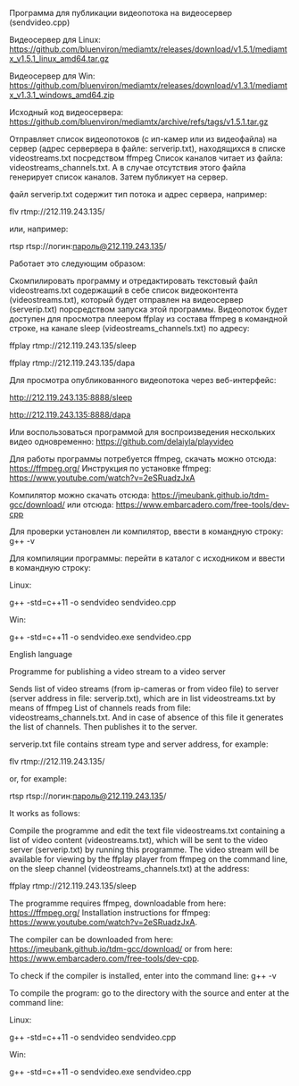 Программа для публикации видеопотока на видеосервер (sendvideo.cpp)


Видеосервер для Linux: https://github.com/bluenviron/mediamtx/releases/download/v1.5.1/mediamtx_v1.5.1_linux_amd64.tar.gz

Видеосервер для Win: https://github.com/bluenviron/mediamtx/releases/download/v1.3.1/mediamtx_v1.3.1_windows_amd64.zip

Исходный код видеосервера: https://github.com/bluenviron/mediamtx/archive/refs/tags/v1.5.1.tar.gz


Отправляет список видеопотоков (с ип-камер или из видеофайла) на сервер (адрес сервервера в файле: serverip.txt), находящихся в списке videostreams.txt посредством ffmpeg
Список каналов читает из файла: videostreams_channels.txt. А в случае отсутствия этого файла генерирует список каналов.
Затем публикует на сервер.

файл serverip.txt содержит тип потока и адрес сервера, например:

flv rtmp://212.119.243.135/


или, например:

rtsp rtsp://логин:пароль@212.119.243.135/


Работает это следующим образом:

Скомпилировать программу и отредактировать текстовый файл videostreams.txt содержащий в себе список видеоконтента (videostreams.txt), который будет отправлен на видеосервер (serverip.txt) порсредством запуска этой программы. Видеопоток будет доступен для просмотра плеером ffplay из состава ffmpeg в командной строке, на канале sleep (videostreams_channels.txt) по адресу:

ffplay rtmp://212.119.243.135/sleep

ffplay rtmp://212.119.243.135/dapa

Для просмотра опубликованного видеопотока через веб-интерфейс:

http://212.119.243.135:8888/sleep

http://212.119.243.135:8888/dapa

Или воспользоваться программой для воспроизведения нескольких видео одновременно: https://github.com/delaiyla/playvideo

Для работы программы потребуется ffmpeg, скачать можно отсюда: https://ffmpeg.org/ Инструкция по установке ffmpeg: https://www.youtube.com/watch?v=2eSRuadzJxA

Компилятор можно скачать отсюда: https://jmeubank.github.io/tdm-gcc/download/ или отсюда: https://www.embarcadero.com/free-tools/dev-cpp

Для проверки установлен ли компилятор, ввести в командную строку: g++ -v

Для компиляции программы: перейти в каталог с исходником и ввести в командную строку:

Linux:

g++ -std=c++11 -o sendvideo sendvideo.cpp

Win:

g++ -std=c++11 -o sendvideo.exe sendvideo.cpp

English language

Programme for publishing a video stream to a video server

Sends list of video streams (from ip-cameras or from video file) to server (server address in file: serverip.txt), which are in list videostreams.txt by means of ffmpeg List of channels reads from file: videostreams_channels.txt. And in case of absence of this file it generates the list of channels. Then publishes it to the server.

serverip.txt file contains stream type and server address, for example:

flv rtmp://212.119.243.135/

or, for example:

rtsp rtsp://логин:пароль@212.119.243.135/

It works as follows:

Compile the programme and edit the text file videostreams.txt containing a list of video content (videostreams.txt), which will be sent to the video server (serverip.txt) by running this programme. The video stream will be available for viewing by the ffplay player from ffmpeg on the command line, on the sleep channel (videostreams_channels.txt) at the address:

ffplay rtmp://212.119.243.135/sleep

The programme requires ffmpeg, downloadable from here: https://ffmpeg.org/ Installation instructions for ffmpeg: https://www.youtube.com/watch?v=2eSRuadzJxA.

The compiler can be downloaded from here: https://jmeubank.github.io/tdm-gcc/download/ or from here: https://www.embarcadero.com/free-tools/dev-cpp.

To check if the compiler is installed, enter into the command line: g++ -v

To compile the program: go to the directory with the source and enter at the command line:

Linux:

g++ -std=c++11 -o sendvideo sendvideo.cpp

Win:

g++ -std=c++11 -o sendvideo.exe sendvideo.cpp




